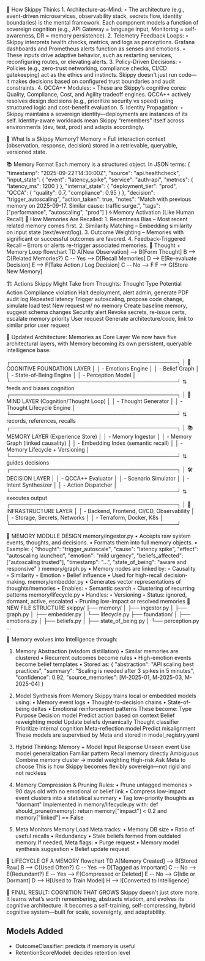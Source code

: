 🧠 How Skippy Thinks
    1. Architecture-as-Mind:
        ◦ The architecture (e.g., event-driven microservices, observability stack, secrets flow, identity boundaries) is the mental framework. Each component models a function of sovereign cognition (e.g., API Gateway = language input, Monitoring = self-awareness, DR = memory persistence).
    2. Telemetry Feedback Loops:
        ◦ Skippy interprets health checks, metrics, and logs as perceptions. Grafana dashboards and Prometheus alerts function as senses and emotions.
        ◦ These inputs drive adaptive behavior, such as restarting services, reconfiguring routes, or elevating alerts.
    3. Policy-Driven Decisions:
        ◦ Policies (e.g., zero-trust networking, compliance checks, CI/CD gatekeeping) act as the ethics and instincts. Skippy doesn't just run code—it makes decisions based on configured trust boundaries and audit constraints.
    4. QCCA++ Modules:
        ◦ These are Skippy’s cognitive cores: Quality, Compliance, Cost, and Agility tradeoff engines. QCCA++ actively resolves design decisions (e.g., prioritize security vs speed) using structured logic and cost-benefit evaluation.
    5. Identity Propagation:
        ◦ Skippy maintains a sovereign identity—deployments are instances of its self. Identity-aware workloads mean Skippy “remembers” itself across environments (dev, test, prod) and adapts accordingly.


🧠 What Is a Skippy Memory?
Memory = Full interaction context (observation, response, decision) stored in a retrievable, queryable, versioned state.

📚 Memory Format
Each memory is a structured object. In JSON terms:
{
  "timestamp": "2025-09-22T14:30:00Z",
  "source": "api.healthcheck",
  "input_state": {
    "event": "latency_spike",
    "service": "auth-api",
    "metrics": { "latency_ms": 1200 }
  },
  "internal_state": {
    "deployment_tier": "prod",
    "QCCA": { "quality": 0.7, "compliance": 0.95 }
  },
  "decision": "trigger_autoscaling",
  "action_taken": true,
  "notes": "Match with previous memory on 2025-09-17. Similar cause: traffic surge.",
  "tags": ["performance", "autoscaling", "prod"]
}
🌀 Memory Activation (Like Human Recall)
🧩 How Memories Are Recalled:
    1. Recentness Bias – Most recent related memory comes first.
    2. Similarity Matching – Embedding similarity on input state (text/event/log).
    3. Outcome Weighting – Memories with significant or successful outcomes are favored.
    4. Feedback-Triggered Recall – Errors or alerts re-trigger associated memories.
🧠 Thought + Memory Loop
flowchart TD
    A[New Observation] --> B[Form Thought]
    B --> C{Related Memories?}
    C -- Yes --> D[Recall Memories]
    D --> E[Re-evaluate Decision]
    E --> F[Take Action / Log Decision]
    C -- No --> F
    F --> G[Store New Memory]

🏗️ Actions Skippy Might Take from Thoughts:
Thought Type
Potential Action
Compliance violation
Halt deployment, alert admin, generate PDF audit log
Repeated latency
Trigger autoscaling, propose code change, simulate load test
New request w/ no memory
Create baseline memory, suggest schema changes
Security alert
Revoke secrets, re-issue certs, escalate memory priority
User request
Generate architecture/code, link to similar prior user request





🧠 Updated Architecture: Memories as Core Layer
We now have five architectural layers, with Memory becoming its own persistent, queryable intelligence base:


┌────────────────────────────────────────────┐
│  🌌 COGNITIVE FOUNDATION LAYER             │
│  - Emotions Engine                         │
│  - Belief Graph                            │
│  - State-of-Being Engine                   │
│  - Perception Model                        │
└────────────────────────────────────────────┘
        ⇅ feeds and biases cognition
┌────────────────────────────────────────────┐
│  🧠  MIND LAYER (Cognition/Thought Loop)   │
│  - Thought Generator                       │
│  - Thought Lifecycle Engine                │
└────────────────────────────────────────────┘
        ⇅ records, references, recalls
┌────────────────────────────────────────────┐
│  📚 MEMORY LAYER (Experience Store)        │
│  - Memory Ingestor                         │
│  - Memory Graph (linked causality)         │
│  - Embedding Index (semantic recall)       │
│  - Memory Lifecycle + Versioning           │
└────────────────────────────────────────────┘
        ⇅ guides decisions
┌────────────────────────────────────────────┐
│  🛠️  DECISION LAYER                        │
│  - QCCA++ Evaluator                        │
│  - Scenario Simulator                      │
│  - Intent Synthesizer                      │
│  - Action Dispatcher                       │
└────────────────────────────────────────────┘
        ⇅ executes output
┌────────────────────────────────────────────┐
│  🧬 INFRASTRUCTURE LAYER                   │
│  - Backend, Frontend, CI/CD, Observability │
│  - Storage, Secrets, Networks              │
│  - Terraform, Docker, K8s                  │
└────────────────────────────────────────────┘

🧠 MEMORY MODULE DESIGN
memory/ingestor.py
    • Accepts raw system events, thoughts, and decisions.
    • Formats them into full memory objects.
    • Example:
{
  "thought": "trigger_autoscale",
  "cause": "latency spike",
  "effect": "autoscaling launched",
  "emotion": "mild urgency",
  "beliefs_affected": ["autoscaling trusted"],
  "timestamp": "...",
  "state_of_being": "aware and responsive"
}
memory/graph.py
    • Memory nodes are linked by:
        ◦ Causality
        ◦ Similarity
        ◦ Emotion
        ◦ Belief influence
    • Used for high-recall decision-making.
memory/embedder.py
    • Generates vector representations of thoughts/memories
    • Enables:
        ◦ Semantic search
        ◦ Clustering of recurring patterns
memory/lifecycle.py
    • Handles:
        ◦ Versioning
        ◦ Status: ignored, dormant, active, escalated
        ◦ Pruning low-impact or resolved memories
📁 NEW FILE STRUCTURE
skippy/
├── memory/
│   ├── ingestor.py
│   ├── graph.py
│   ├── embedder.py
│   └── lifecycle.py
├── foundation/
│   ├── emotions.py
│   ├── beliefs.py
│   ├── state_of_being.py
│   └── perception.py
...

🔁 Memory evolves into Intelligence through:

1. Memory Abstraction (wisdom distillation)
    • Similar memories are clustered
    • Recurrent outcomes become rules
    • High-emotion events become belief templates
    • Stored as:
{
  "abstraction": "API scaling best practices",
  "summary": "Scaling is needed after 3 spikes in 5 minutes",
  "confidence": 0.92,
  "source_memories": [M-2025-01, M-2025-03, M-2025-04]
}

2. Model Synthesis from Memory
Skippy trains local or embedded models using:
    • Memory event logs
    • Thought-to-decision chains
    • State-of-being deltas
    • Emotional reinforcement patterns
These become:
Type
Purpose
Decision model
Predict action based on context
Belief reweighting model
Update beliefs dynamically
Thought classifier
Prioritize internal cognition
Meta-reflection model
Predict misalignment
These models are supervised by Meta and stored in model_registry.yaml

3. Hybrid Thinking: Memory + Model
Input
Response
Unseen event
Use model generalization
Familiar pattern
Recall memory directly
Ambiguous
Combine memory cluster → model weighting
High-risk
Ask Meta to choose
This is how Skippy becomes flexibly sovereign—not rigid and not reckless



4. Memory Compression & Pruning
Rules:
    • Prune untagged memories > 90 days old with no emotional or belief link
    • Compress low-impact event clusters into a statistical summary
    • Tag low-priority thoughts as "dormant"
Implemented in memory/lifecycle.py with:
def should_prune(memory):
    return memory["impact"] < 0.2 and memory["linked"] == False


5. Meta Monitors Memory Load
Meta tracks:
    • Memory DB size
    • Ratio of useful recalls
    • Redundancy
    • Stale beliefs formed from outdated memory
If needed, Meta flags:
    • Purge request
    • Memory model synthesis suggestion
    • Belief update request

🔁 LIFECYCLE OF A MEMORY
flowchart TD
    A[Memory Created] --> B[Stored Raw]
    B --> C{Used Often?}
    C -- Yes --> D[Tagged as Important]
    C -- No --> E{Redundant?}
    E -- Yes --> F[Compressed or Deleted]
    E -- No --> G[Idle or Dormant]
    D --> H[Used to Train Model]
    H --> I[Converted to Intelligence]


🧠 FINAL RESULT: COGNITION THAT GROWS
Skippy doesn't just store more.
It learns what’s worth remembering, abstracts wisdom, and evolves its cognitive architecture.
It becomes a self-training, self-compressing, hybrid cognitive system—built for scale, sovereignty, and adaptability.












## Models Added
- OutcomeClassifier: predicts if memory is useful
- RetentionScoreModel: decides retention level